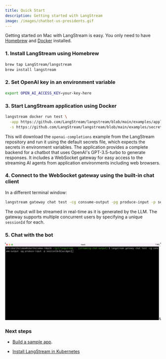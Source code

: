```yaml
---
title: Quick Start  
description: Getting started with LangStream
image: /images/chatbot-us-presidents.gif
---
```

Getting started on Mac with LangStream is easy. You only need to have [Homebrew](https://docs.brew.sh/Installation) and [Docker](https://docs.docker.com/desktop/install/mac-install/) installed.

### 1. Install LangStream using Homebrew

```bash
brew tap LangStream/langstream
brew install langstream
```

### 2. Set OpenAI key in an environment variable

```bash
export OPEN_AI_ACCESS_KEY=your-key-here
```

### 3. Start LangStream application using Docker

```bash
langstream docker run test \
  -app https://github.com/LangStream/langstream/blob/main/examples/applications/openai-completions \
  -s https://github.com/LangStream/langstream/blob/main/examples/secrets/secrets.yaml
```

This will download the `openai-completions` example from the LangStream repository and run it using the default secrets file, which expects the secrets in environment variables. The application provides a complete backend for a chatbot that uses OpenAI's GPT-3.5-turbo to generate responses. It includes a WebSocket gateway for easy access to the streaming AI agents from application environments including web browsers.

### 4. Connect to the WebSocket gateway using the built-in chat client

In a different terminal window:

```bash
langstream gateway chat test -cg consume-output -pg produce-input -p sessionId=$(uuidgen)
```
The output will be streamed in real-time as it is generated by the LLM. The gateway supports multiple concurrent users by specifying a unique `sessionId` for each.

### 5. Chat with the bot
![Chatbot asking about US presidents](/images/chatbot-us-presidents.gif)



### Next steps

* [Build a sample app](https://docs.langstream.ai/building-applications/build-a-sample-app/).

* [Install LangStream in Kubernetes](https://docs.langstream.ai/installation/kubernetes)

